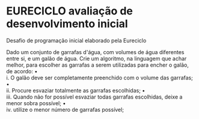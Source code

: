 # EURECICLO avaliação de desenvolvimento inicial
Desafio de programação inicial elaborado pela Eureciclo

Dado um conjunto de garrafas d'água, com volumes de água diferentes entre si, e um galão de água. Crie um algoritmo, na linguagem que achar melhor, para escolher as garrafas a serem utilizadas para encher o galão, de acordo:
•	
i.	O galão deve ser completamente preenchido com o volume das garrafas;
•	
ii.	Procure esvaziar totalmente as garrafas escolhidas;
•	
iii.	Quando não for possível esvaziar todas garrafas escolhidas, deixe a menor sobra possível;
•	
iv.	utilize o menor número de garrafas possível;

